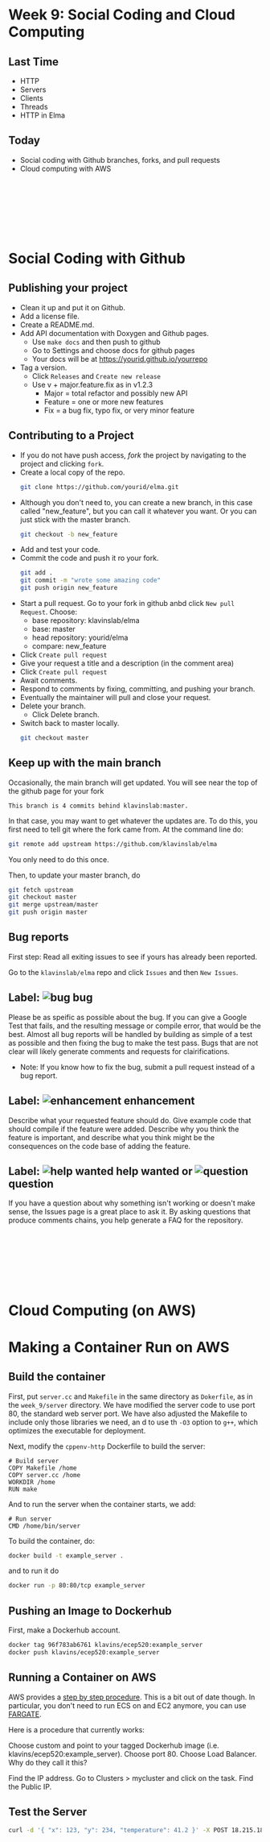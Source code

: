 Week 9: Social Coding and Cloud Computing
===

Last Time
---
- HTTP
- Servers
- Clients
- Threads
- HTTP in Elma

Today
---
- Social coding with Github branches, forks, and pull requests
- Cloud computing with AWS

<div style="height: 100px"></div>

Social Coding with Github
===

Publishing your project
---

- Clean it up and put it on Github.
- Add a license file.
- Create a README.md.
- Add API documentation with Doxygen and Github pages.
    - Use `make docs` and then push to github
    - Go to Settings and choose docs for github pages
    - Your docs will be at https://yourid.github.io/yourrepo
- Tag a version.
    - Click `Releases` and `Create new release`
    - Use v + major.feature.fix as in v1.2.3
        - Major = total refactor and possibly new API
        - Feature = one or more new features
        - Fix = a bug fix, typo fix, or very minor feature

Contributing to a Project
---

- If you do not have push access, *fork* the project by navigating to the project and clicking `fork`. 
- Create a local copy of the repo.
    ```bash
    git clone https://github.com/yourid/elma.git
    ```
- Although you don't need to, you can create a new branch, in this case called "new_feature", but you can call it whatever you want. Or you can just stick with the master branch.
    ```bash
    git checkout -b new_feature
    ```
- Add and test your code. 
- Commit the code and push it ro your fork.
    ```bash
    git add .
    git commit -m "wrote some amazing code"
    git push origin new_feature
    ```
- Start a pull request. Go to your fork in github anbd click `New pull Request`. Choose:
    - base repository: klavinslab/elma
    - base: master
    - head repository: yourid/elma
    - compare: new_feature
- Click `Create pull request`
- Give your request a title and a description (in the comment area)
- Click `Create pull request`
- Await comments.
- Respond to comments by fixing, committing, and pushing your branch. 
- Eventually the maintainer will pull and close your request.
- Delete your branch. 
    - Click Delete branch.
- Switch back to master locally.
    ```bash
    git checkout master
    ```

Keep up with the main branch
---

Occasionally, the main branch will get updated. You will see near the top of the github page for your fork
```
This branch is 4 commits behind klavinslab:master.
```
In that case, you may want to get whatever the updates are. To do this, you first need to tell git where the fork came from. At the command line do:
```bash
git remote add upstream https://github.com/klavinslab/elma
```
You only need to do this once. 

Then, to update your master branch, do
```bash
git fetch upstream
git checkout master
git merge upstream/master
git push origin master
```

Bug reports
---

First step: Read all exiting issues to see if yours has already been reported.

Go to the `klavinslab/elma` repo and click `Issues` and then `New Issues`.

Label: ![bug](https://placehold.it/15/ff0000/000000?text=+) bug
---
Please be as speific as possible about the bug. If you can give a Google Test that fails, and the resulting message or compile error, that would be the best. Almost all bug reports will be handled by building as simple of a test as possible and then fixing the bug to make the test pass. Bugs that are not clear will likely generate comments and requests for clairifications. 
- Note: If you know how to fix the bug, submit a pull request instead of a bug report.

Label: ![enhancement](https://placehold.it/15/A2EEEE/000000?text=+) enhancement
---

Describe what your requested feature should do. Give example code that should compile if the feature were added. Describe why you think the feature is important, and describe what you think might be the consequences on the code base of adding the feature.

Label: ![help wanted](https://placehold.it/15/008672/000000?text=+) help wanted or ![question](https://placehold.it/15/d876e3/000000?text=+) question
---

If you have a question about why something isn't working or doesn't make sense, the Issues page is a great place to ask it. By asking questions that produce comments chains, you help generate a FAQ for the repository.

<div style="height: 100px"></div>

Cloud Computing (on AWS)
===


Making a Container Run on AWS
===

Build the container
---

First, put `server.cc` and `Makefile` in the same directory as `Dokerfile`, as in the `week_9/server` directory. We have modified the server code to use port 80, the standard web server port. We have also adjusted the Makefile to include only those libraries we need, an d to use th `-O3` option to `g++`, which optimizes the executable for deployment.

Next, modify the `cppenv-http` Dockerfile to build the server:
```docker
# Build server
COPY Makefile /home
COPY server.cc /home
WORKDIR /home
RUN make
```
And to run the server when the container starts, we add:
```docker
# Run server
CMD /home/bin/server
```

To build the container, do:
```bash
docker build -t example_server .
```

and to run it do
```bash
docker run -p 80:80/tcp example_server 
```

Pushing an Image to Dockerhub
---
First, make a Dockerhub account.
```bash
docker tag 96f783ab6761 klavins/ecep520:example_server
docker push klavins/ecep520:example_server
```

Running a Container on AWS
---

AWS provides a [step by step procedure](https://aws.amazon.com/getting-started/tutorials/deploy-docker-containers/). This is a bit out of date though. In particular, you don't need to run ECS on and EC2 anymore, you can use [FARGATE](https://aws.amazon.com/fargate/).

Here is a procedure that currently works:

Choose custom and point to your tagged Dockerhub image (i.e. klavins/ecep520:example_server).
Choose port 80.
Choose Load Balancer. Why do they call it this?

Find the IP address. Go to Clusters > mycluster and click on the task. Find the Public IP. 

Test the Server
---

```bash
curl -d '{ "x": 123, "y": 234, "temperature": 41.2 }' -X POST 18.215.189.229/save
```